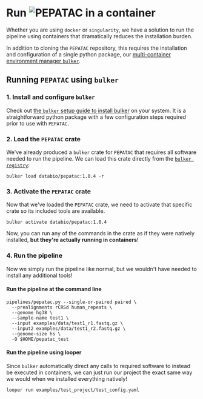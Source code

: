 # Run <img src="../img/pepatac_logo_black.svg" alt="PEPATAC" class="img-fluid" style="max-height:35px; margin-top:-15px; margin-bottom:-10px"> in a container

Whether you are using `docker` or `singularity`, we have a solution to run the pipeline using containers that dramatically reduces the installation burden.

In addition to cloning the `PEPATAC` repository, this requires the installation and configuration of a single python package, our [multi-container environment manager `bulker`](https://bulker.databio.org/en/latest/). 

## Running `PEPATAC` using `bulker`

### 1. Install and configure `bulker`

Check out [the `bulker` setup guide to install bulker](https://bulker.databio.org/en/latest/install/) on your system. It is a straightforward python package with a few configuration steps required prior to use with `PEPATAC`.

### 2. Load the `PEPATAC` crate

We've already produced a `bulker` crate for `PEPATAC` that requires all software needed to run the pipeline.  We can load this crate directly from the [`bulker registry`](http://hub.bulker.io/):
```
bulker load databio/pepatac:1.0.4 -r
```

### 3. Activate the `PEPATAC` crate

Now that we've loaded the `PEPATAC` crate, we need to activate that specific crate so its included tools are available.
```
bulker activate databio/pepatac:1.0.4
```
Now, you can run any of the commands in the crate as if they were natively installed, **but they're actually running in containers**!

### 4. Run the pipeline

Now we simply run the pipeline like normal, but we wouldn't have needed to install any additional tools!

#### Run the pipeline at the command line
```
pipelines/pepatac.py --single-or-paired paired \
  --prealignments rCRSd human_repeats \
  --genome hg38 \
  --sample-name test1 \
  --input examples/data/test1_r1.fastq.gz \
  --input2 examples/data/test1_r2.fastq.gz \
  --genome-size hs \
  -O $HOME/pepatac_test
```
#### Run the pipeline using looper

Since `bulker` automatically direct any calls to required software to instead be executed in containers, we can just run our project the exact same way we would when we installed everything natively!
```
looper run examples/test_project/test_config.yaml
```


